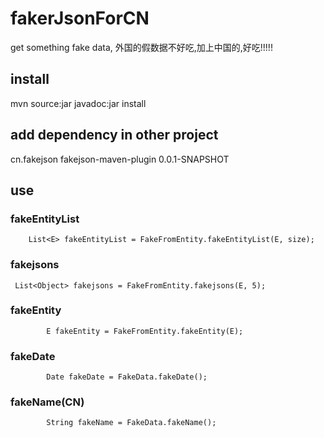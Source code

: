 # fakerJsonForCN
 get something fake data,  外国的假数据不好吃,加上中国的,好吃!!!!!

## install
mvn source:jar javadoc:jar install

## add dependency in other project
<dependency>
			<groupId>cn.fakejson</groupId>
			<artifactId>fakejson-maven-plugin</artifactId>
			<version>0.0.1-SNAPSHOT</version>
</dependency>

## use 

### fakeEntityList
```
	List<E> fakeEntityList = FakeFromEntity.fakeEntityList(E, size);
```

### fakejsons
```
 List<Object> fakejsons = FakeFromEntity.fakejsons(E, 5);
```

### fakeEntity
```
		E fakeEntity = FakeFromEntity.fakeEntity(E);
```

### fakeDate
```
		Date fakeDate = FakeData.fakeDate();
```

### fakeName(CN)
```
		String fakeName = FakeData.fakeName();
```

